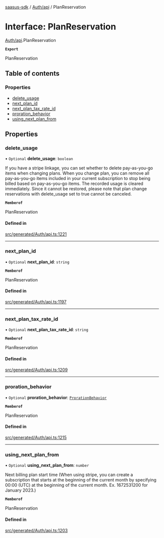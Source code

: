 [saasus-sdk](../README.md) / [Auth/api](../modules/Auth_api.md) / PlanReservation

# Interface: PlanReservation

[Auth/api](../modules/Auth_api.md).PlanReservation

**`Export`**

PlanReservation

## Table of contents

### Properties

- [delete\_usage](Auth_api.PlanReservation.md#delete_usage)
- [next\_plan\_id](Auth_api.PlanReservation.md#next_plan_id)
- [next\_plan\_tax\_rate\_id](Auth_api.PlanReservation.md#next_plan_tax_rate_id)
- [proration\_behavior](Auth_api.PlanReservation.md#proration_behavior)
- [using\_next\_plan\_from](Auth_api.PlanReservation.md#using_next_plan_from)

## Properties

### delete\_usage

• `Optional` **delete\_usage**: `boolean`

If you have a stripe linkage,  you can set whether to delete pay-as-you-go items when changing plans. When you change plan, you can remove all pay-as-you-go items included in your current subscription to stop being billed based on pay-as-you-go items. The recorded usage is cleared immediately. Since it cannot be restored, please note that plan change reservations with delete_usage set to true cannot be canceled.

**`Memberof`**

PlanReservation

#### Defined in

[src/generated/Auth/api.ts:1221](https://github.com/saasus-platform/saasus-sdk-javascript/blob/997c544/src/generated/Auth/api.ts#L1221)

___

### next\_plan\_id

• `Optional` **next\_plan\_id**: `string`

**`Memberof`**

PlanReservation

#### Defined in

[src/generated/Auth/api.ts:1197](https://github.com/saasus-platform/saasus-sdk-javascript/blob/997c544/src/generated/Auth/api.ts#L1197)

___

### next\_plan\_tax\_rate\_id

• `Optional` **next\_plan\_tax\_rate\_id**: `string`

**`Memberof`**

PlanReservation

#### Defined in

[src/generated/Auth/api.ts:1209](https://github.com/saasus-platform/saasus-sdk-javascript/blob/997c544/src/generated/Auth/api.ts#L1209)

___

### proration\_behavior

• `Optional` **proration\_behavior**: [`ProrationBehavior`](../enums/Auth_api.ProrationBehavior.md)

**`Memberof`**

PlanReservation

#### Defined in

[src/generated/Auth/api.ts:1215](https://github.com/saasus-platform/saasus-sdk-javascript/blob/997c544/src/generated/Auth/api.ts#L1215)

___

### using\_next\_plan\_from

• `Optional` **using\_next\_plan\_from**: `number`

Next billing plan start time (When using stripe, you can create a subscription that starts at the beginning of the current month by specifying 00:00 (UTC) at the beginning of the current month. Ex. 1672531200 for January 2023.)

**`Memberof`**

PlanReservation

#### Defined in

[src/generated/Auth/api.ts:1203](https://github.com/saasus-platform/saasus-sdk-javascript/blob/997c544/src/generated/Auth/api.ts#L1203)
